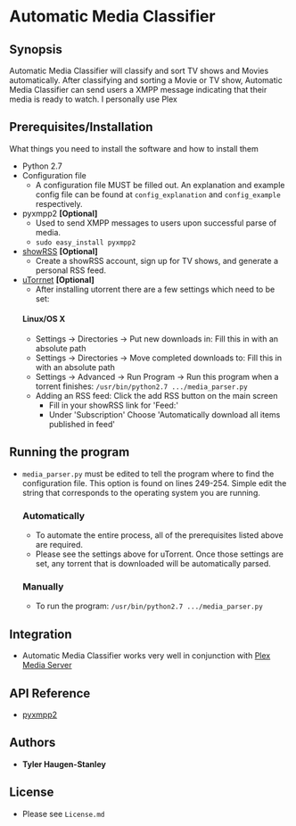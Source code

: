 # Automatic Media Classifier

## Synopsis

Automatic Media Classifier will classify and sort TV shows and Movies automatically. After classifying and sorting a Movie or TV show, Automatic Media Classifier can send users a XMPP message indicating that their media is ready to watch. I personally use Plex 


## Prerequisites/Installation

What things you need to install the software and how to install them
- Python 2.7
- Configuration file
    - A configuration file MUST be filled out. An explanation and example config file can be found at ```config_explanation``` and ```config_example``` respectively. 
- pyxmpp2 **[Optional]**
    -  Used to send XMPP messages to users upon successful parse of media. 
    - ``` sudo easy_install pyxmpp2 ```
- [showRSS](http://new.showrss.info) **[Optional]**
    - Create a showRSS account, sign up for TV shows, and generate a personal RSS feed.
- [uTorrnet](http://www.utorrent.com/) **[Optional]**
    - After installing utorrent there are a few settings which need to be set:
    #### Linux/OS X
    - Settings -> Directories -> Put new downloads in: Fill this in with an absolute path
    - Settings -> Directories -> Move completed downloads to: Fill this in with an absolute path
    - Settings -> Advanced -> Run Program -> Run this program when a torrent finishes: ```/usr/bin/python2.7 .../media_parser.py```
    - Adding an RSS feed: Click the add RSS button on the main screen
        - Fill in your showRSS link for 'Feed:'
        - Under 'Subscription' Choose 'Automatically download all items published in feed'

## Running the program
- ```media_parser.py``` must be edited to tell the program where to find the configuration file. This option is found on lines 249-254. Simple edit the string that corresponds to the operating system you are running. 
    ### Automatically
    - To automate the entire process, all of the prerequisites listed above are required.
    - Please see the settings above for uTorrent. Once those settings are set, any torrent that is downloaded will be automatically parsed. 

    ### Manually
    - To run the program: ```/usr/bin/python2.7 .../media_parser.py```

## Integration
- Automatic Media Classifier works very well in conjunction with [Plex Media Server](https://plex.tv/)

## API Reference
- [pyxmpp2](https://github.com/Jajcus/pyxmpp2)

## Authors

* **Tyler Haugen-Stanley**

## License

- Please see ```License.md```